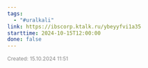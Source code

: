 ```yaml
---
tags:
  - "#uralkali"
link: https://ibscorp.ktalk.ru/ybeyyfvi1a35
starttime: 2024-10-15T12:00:00
done: false
---
```

<span style="font-size:12px; color:#888888;">Created: 15.10.2024 11:51</span>